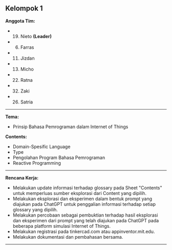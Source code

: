 ## Kelompok 1

**Anggota Tim:**
- 19. Nieto **(Leader)**
- 06. Farras
- 11. Jizdan
- 13. Micho
- 22. Ratna
- 32. Zaki
- 26. Satria

---

**Tema:**
- Prinsip Bahasa Pemrograman dalam Internet of Things

**Contents:**
- Domain-Spesific Language
- Type
- Pengolahan Program Bahasa Pemrograman
- Reactive Programming

---

**Rencana Kerja:**
- Melakukan update informasi terhadap glossary pada Sheet "Contents" untuk memperluas sumber eksplorasi dari Content yang dipilih.
- Melakukan eksplorasi dan eksperimen dalam bentuk prompt yang diajukan pada ChatGPT untuk penggalian informasi terhadap setiap glossary yang dipilih.
- Melakukan percobaan sebagai pembuktian terhadap hasil eksplorasi dan eksperimen dari prompt yang telah diajukan pada ChatGPT pada beberapa platform simulasi Internet of Things.
- Melakukan registrasi pada tinkercad.com atau appinventor.mit.edu.
- Melakukan dokumentasi dan pembahasan bersama.

---
